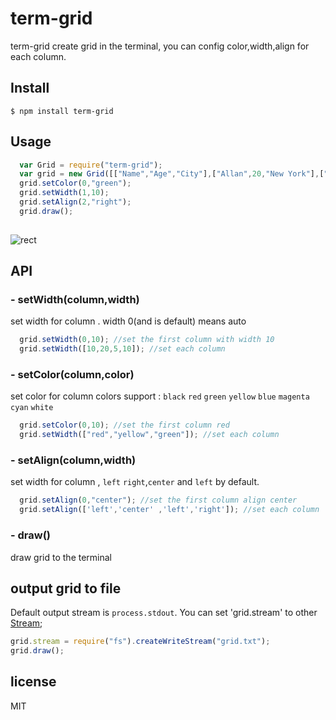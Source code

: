 # term-grid


term-grid create grid in the terminal, you can config color,width,align for each column.


## Install
  ```
  $ npm install term-grid
  ```

## Usage
```js
  var Grid = require("term-grid");
  var grid = new Grid([["Name","Age","City"],["Allan",20,"New York"],["Jack",30,"London"]]);
  grid.setColor(0,"green");
  grid.setWidth(1,10);
  grid.setAlign(2,"right");
  grid.draw();
  
```
![rect](https://raw.githubusercontent.com/mangix/term-grid/master/grid.png)

## API
### - setWidth(column,width)
set width for column .  width 0(and is default) means auto 
```js
  grid.setWidth(0,10); //set the first column with width 10
  grid.setWidth([10,20,5,10]); //set each column
```

### - setColor(column,color)
set color for column
colors support : `black` `red` `green` `yellow` `blue` `magenta` `cyan` `white`
```js
  grid.setColor(0,10); //set the first column red
  grid.setWidth(["red","yellow","green"]); //set each column
```

### - setAlign(column,width)
set width for column , `left` `right`,`center`  and `left` by default.
```js
  grid.setAlign(0,"center"); //set the first column align center
  grid.setAlign(['left','center' ,'left','right']); //set each column
```

### - draw()
draw grid to the terminal


## output grid to file
Default output stream is `process.stdout`. You can set 'grid.stream' to other  [Stream](http://nodejs.org/api/stream.html#stream_class_stream_writable);
```js
grid.stream = require("fs").createWriteStream("grid.txt");
grid.draw();
```

## license
MIT

  

